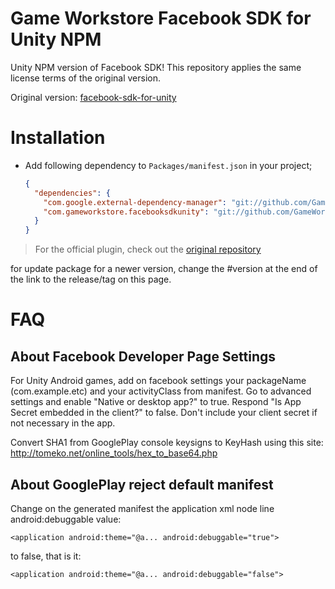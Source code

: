 # Game Workstore Facebook SDK for Unity NPM

Unity NPM version of Facebook SDK! This repository applies the same license terms of the original version. 

Original version: [facebook-sdk-for-unity](https://github.com/facebook/facebook-sdk-for-unity)

# Installation

- Add following dependency to `Packages/manifest.json` in your project;

  ```json
  {
    "dependencies": {
      "com.google.external-dependency-manager": "git://github.com/GameWorkstore/com.google.external-dependency-manager#1.2.165",
      "com.gameworkstore.facebooksdkunity": "git://github.com/GameWorkstore/facebook-sdk-unity#9.2.0000"
    }
  }
  ```

> For the official plugin, check out the [original repository](https://github.com/facebook/facebook-sdk-for-unity)

for update package for a newer version, change the #version at the end of the link to the release/tag on this page.

# FAQ

## About Facebook Developer Page Settings
For Unity Android games, add on facebook settings your packageName (com.example.etc) and your activityClass from manifest.
Go to advanced settings and enable "Native or desktop app?" to true. Respond "Is App Secret embedded in the client?" to false.
Don't include your client secret if not necessary in the app.

Convert SHA1 from GooglePlay console keysigns to KeyHash using this site:
http://tomeko.net/online_tools/hex_to_base64.php

## About GooglePlay reject default manifest

Change on the generated manifest the application xml node line android:debuggable value:
```
<application android:theme="@a... android:debuggable="true">
```
to false, that is it:
```
<application android:theme="@a... android:debuggable="false">
```